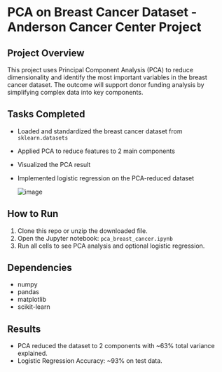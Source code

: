 # PCA on Breast Cancer Dataset - Anderson Cancer Center Project

##  Project Overview
This project uses Principal Component Analysis (PCA) to reduce dimensionality and identify the most important variables in the breast cancer dataset. The outcome will support donor funding analysis by simplifying complex data into key components.

##  Tasks Completed
- Loaded and standardized the breast cancer dataset from `sklearn.datasets`
- Applied PCA to reduce features to 2 main components
- Visualized the PCA result
- Implemented logistic regression on the PCA-reduced dataset

  ![image](https://github.com/user-attachments/assets/fb5c6c83-d541-4782-9b48-7dfef0ea9dc9)


##  How to Run
1. Clone this repo or unzip the downloaded file.
2. Open the Jupyter notebook: `pca_breast_cancer.ipynb`
3. Run all cells to see PCA analysis and optional logistic regression.

## Dependencies
- numpy
- pandas
- matplotlib
- scikit-learn

## Results
- PCA reduced the dataset to 2 components with ~63% total variance explained.
- Logistic Regression Accuracy: ~93% on test data.


